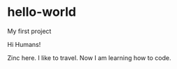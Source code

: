 # hello-world
My first project

Hi Humans!

Zinc here. I like to travel.
Now I am learning how to code.
